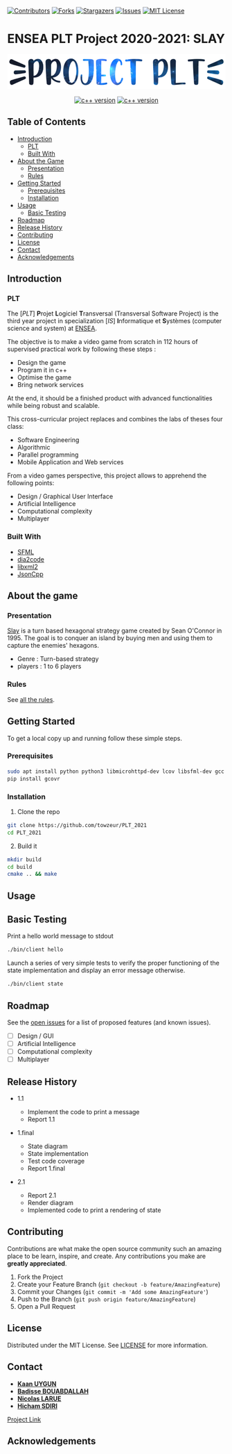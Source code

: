 <!--
*** https://www.markdownguide.org/basic-syntax/#reference-style-links
-->
[![Contributors][contributors-shield]][contributors-url]
[![Forks][forks-shield]][forks-url]
[![Stargazers][stars-shield]][stars-url]
[![Issues][issues-shield]][issues-url]
[![MIT License][license-shield]][license-url]

# ENSEA PLT Project 2020-2021: **SLAY**

<p align="center">

<img height="80" src="docs/logo.png" alt="logo"/>  

<div align="center">

[![c++ version][cpp-ver-shield]][cpp-ver]
[![c++ version][version-shield]][cpp-ver]

</div>
</p>

<!--
<p align="center">
  <img src="docs/demo.png"/>  
  <p align="center">
   Game render
  </p>
</p>
-->

<!-- TABLE OF CONTENTS -->
## Table of Contents

* [Introduction](#Introduction)
  * [PLT](#plt)
  * [Built With](#built-With)
* [About the Game](#about-the-game)
  * [Presentation](#Presentation)
  * [Rules](#rules)
* [Getting Started](#getting-started)
  * [Prerequisites](#prerequisites)
  * [Installation](#installation)
* [Usage](#usage)
  * [Basic Testing](#basic-testing)
* [Roadmap](#roadmap)
* [Release History](#release-history)
* [Contributing](#contributing)
* [License](#license)
* [Contact](#contact)
* [Acknowledgements](#acknowledgements)

<!-- Introduction -->
## Introduction

### PLT

The [*PLT*] **P**rojet **L**ogiciel **T**ransversal (Transversal Software Project) is the third year project in specialization [*IS*] **I**nformatique et **S**ystèmes (computer science and system) at [ENSEA](https://www.ensea.fr/fr). 

The objective is to make a video game from scratch in 112 hours of supervised practical work by following these steps : 
- Design the game
- Program it in c++
- Optimise the game
- Bring network services

At the end, it should be a finished product with advanced functionalities while being robust and scalable.

This cross-curricular project replaces and combines the labs of theses four class:
- Software Engineering
- Algorithmic
- Parallel programming
- Mobile Application and Web services

From a video games perspective, this project allows to apprehend the following points:
- Design / Graphical User Interface
- Artificial Intelligence
- Computational complexity
- Multiplayer


### Built With

* [SFML](https://github.com/SFML/SFML)
* [dia2code](http://dia2code.sourceforge.net/)
* [libxml2](http://www.xmlsoft.org/)
* [JsonCpp](https://github.com/open-source-parsers/jsoncpp)

<!-- ABOUT THE PROJECT -->
## About the game

### Presentation

[Slay](http://www.windowsgames.co.uk/slay.html) is a turn based hexagonal strategy game created by Sean O'Connor in 1995. The goal is to conquer an island by buying men and using them to capture the enemies' hexagons.

* Genre : Turn-based strategy
* players : 1 to 6 players

### Rules

See [all the rules](https://github.com/towzeur/PLT_2021/blob/master/docs/README_GAME.md).


<!-- GETTING STARTED -->
## Getting Started

To get a local copy up and running follow these simple steps.

### Prerequisites

```sh
sudo apt install python python3 libmicrohttpd-dev lcov libsfml-dev gcc cmake make libxml2-dev dia lcov libboost-all-dev gcovr python-pip
pip install gcovr
```

### Installation

1. Clone the repo
```sh
git clone https://github.com/towzeur/PLT_2021
cd PLT_2021
```

2. Build it

```sh
mkdir build
cd build
cmake .. && make
```

<!-- USAGE -->
## Usage

## Basic Testing

Print a hello world message to stdout
```sh
./bin/client hello
```

Launch a series of very simple tests to verify the proper functioning of the state implementation and display an error message otherwise.
```sh
./bin/client state
```

<!-- ROADMAP -->
## Roadmap

See the [open issues](https://github.com/towzeur/PLT_2021/issues) for a list of proposed features (and known issues).

- [ ] Design / GUI
- [ ] Artificial Intelligence
- [ ] Computational complexity
- [ ] Multiplayer

<!-- RELEASE HISTORY-->
## Release History

* 1.1
    * Implement the code to print a message
    * Report 1.1

* 1.final
    * State diagram 
    * State implementation
    * Test code coverage
    * Report 1.final

* 2.1
    * Report 2.1
    * Render diagram
    * Implemented code to print a rendering of state
<!--
* 2.2
    * Report 2.2
    * Engine diagram
    * Implemented code for the game engine
    * Print different renderings of state by calling the game engine 

* 2.final
    * Report 2.final
    * AI diagram
    * Implemented code for the Random AI
    * Player vs Random AI
    * Random AI vs Random AI

* 3.1
    * Report 3.1
    * AI diagram with Heuristic
    * Implemented code for the Heuristic AI
    * Player vs Heuristic AI
    * Heuristic AI vs Heuristic AI

* 3.final
    * Report 3.final
    * AI diagram with DeepAI
    * Implemented code for the Deep AI
    * Player vs Deep AI
    * Deep AI vs Deep AI
* 4.1
    * Report 4.1
    * Implemented the engine of the game in a different thread than the main thread
    * Implemented command serialization in JSON

* 4.2
    * Report 4.2
    * Implemented WEB API

* 4.final
    * Report 4.final
    * Implemented the final feature to make our game online
-->

<!-- CONTRIBUTING -->
## Contributing

Contributions are what make the open source community such an amazing place to be learn, inspire, and create. Any contributions you make are **greatly appreciated**.

1. Fork the Project
2. Create your Feature Branch (`git checkout -b feature/AmazingFeature`)
3. Commit your Changes (`git commit -m 'Add some AmazingFeature'`)
4. Push to the Branch (`git push origin feature/AmazingFeature`)
5. Open a Pull Request

<!-- LICENSE -->
## License

Distributed under the MIT License. See [LICENSE](license-url) for more information.


<!-- CONTACT -->
## Contact  

* [**Kaan UYGUN**](https://github.com/knuyg)
* [**Badisse BOUABDALLAH**](https://github.com/Badisse)
* [**Nicolas LARUE**](https://github.com/towzeur)
* [**Hicham SDIRI**](https://github.com/hichsdir)

[Project Link](https://github.com/towzeur/PLT_2021)


<!-- ACKNOWLEDGEMENTS -->
## Acknowledgements


<!-- MARKDOWN LINKS & IMAGES -->
<!-- https://www.markdownguide.org/basic-syntax/#reference-style-links -->
[contributors-shield]: https://img.shields.io/github/contributors/towzeur/PLT_2021.svg?style=flat-square
[contributors-url]: https://github.com/towzeur/PLT_2021/graphs/contributors

[forks-shield]: https://img.shields.io/github/forks/towzeur/PLT_2021.svg?style=flat-square
[forks-url]: https://github.com/towzeur/PLT_2021/network/members

[stars-shield]: https://img.shields.io/github/stars/towzeur/PLT_2021.svg?style=flat-square
[stars-url]: https://github.com/towzeur/PLT_2021/stargazers

[issues-shield]: https://img.shields.io/github/issues/towzeur/PLT_2021.svg?style=flat-square
[issues-url]: https://github.com/towzeur/PLT_2021/issues

[license-shield]: https://img.shields.io/github/license/towzeur/PLT_2021.svg?style=flat-square
[license-url]: https://github.com/towzeur/PLT_2021/blob/master/LICENSE

[cpp-ver-shield]: https://img.shields.io/badge/C%2B%2B-11-blue.svg
[cpp-ver]: https://en.wikipedia.org/wiki/C%2B%2B11

[version-shield]: https://img.shields.io/badge/version-1.final-blue.svg?cacheSeconds=2592000

